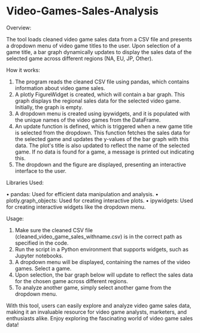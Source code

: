 # Video-Games-Sales-Analysis
Overview:

The tool loads cleaned video game sales data from a CSV file and presents a dropdown menu of video game titles to the user. Upon selection of a game title, a bar graph dynamically updates to display the sales data of the selected game across different regions (NA, EU, JP, Other).

How it works:

1.	The program reads the cleaned CSV file using pandas, which contains information about video game sales.
2.	A plotly FigureWidget is created, which will contain a bar graph. This graph displays the regional sales data for the selected video game. Initially, the graph is empty.
3.	A dropdown menu is created using ipywidgets, and it is populated with the unique names of the video games from the DataFrame.
4.	An update function is defined, which is triggered when a new game title is selected from the dropdown. This function fetches the sales data for the selected game and updates the y-values of the bar graph with this data. The plot's title is also updated to reflect the name of the selected game. If no data is found for a game, a message is printed out indicating this.
5.	The dropdown and the figure are displayed, presenting an interactive interface to the user.

Libraries Used:

•	pandas: Used for efficient data manipulation and analysis.
•	plotly.graph_objects: Used for creating interactive plots.
•	ipywidgets: Used for creating interactive widgets like the dropdown menu.

Usage:

1.	Make sure the cleaned CSV file (cleaned_video_game_sales_withname.csv) is in the correct path as specified in the code.
2.	Run the script in a Python environment that supports widgets, such as Jupyter notebooks.
3.	A dropdown menu will be displayed, containing the names of the video games. Select a game.
4.	Upon selection, the bar graph below will update to reflect the sales data for the chosen game across different regions.
5.	To analyze another game, simply select another game from the dropdown menu.

With this tool, users can easily explore and analyze video game sales data, making it an invaluable resource for video game analysts, marketers, and enthusiasts alike. Enjoy exploring the fascinating world of video game sales data!

